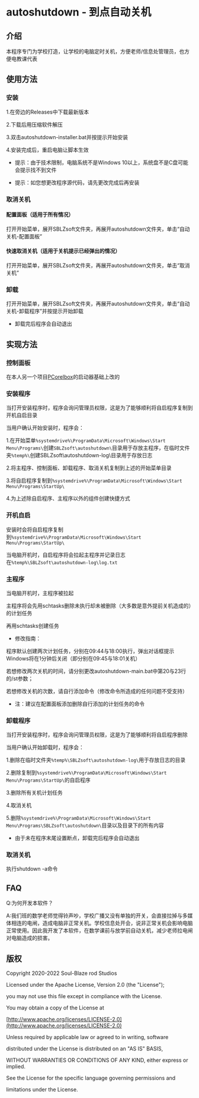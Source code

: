 # autoshutdown - 到点自动关机
## 介绍
本程序专门为学校打造，让学校的电脑定时关机，方便老师/信息处管理员，也方便电教课代表
## 使用方法
### 安装
1.在旁边的Releases中下载最新版本

2.下载后用压缩软件解压

3.双击autoshutdown-installer.bat并按提示开始安装

4.安装完成后，重启电脑让脚本生效

* 提示：由于技术限制，电脑系统不是Windows 10以上，系统盘不是C盘可能会提示找不到文件

* 提示：如您想更改程序源代码，请先更改完成后再安装
### 取消关机
#### 配置面板（适用于所有情况）
打开开始菜单，展开SBLZsoft文件夹，再展开autoshutdown文件夹，单击“自动关机-配置面板”
#### 快速取消关机（适用于关机提示已经弹出的情况）
打开开始菜单，展开SBLZsoft文件夹，再展开autoshutdown文件夹，单击“取消关机”
### 卸载
打开开始菜单，展开SBLZsoft文件夹，再展开autoshutdown文件夹，单击“自动关机-卸载程序”并按提示开始卸载

* 卸载完后程序会自动退出
## 实现方法
### 控制面板
在本人另一个项目[PCorelbox](https://github.com/idhaname/PCorelbox-Launcher)的启动器基础上改的
### 安装程序
当打开安装程序时，程序会询问管理员权限，这是为了能够顺利将自启程序复制到开机自启目录

当用户确认开始安装时，程序会：

1.在开始菜单`%systemdrive%\ProgramData\Microsoft\Windows\Start Menu\Programs\`创建`SBLZsoft\autoshutdown\`目录用于存放主程序，在临时文件夹`%temp%\`创建SBLZsoft\autoshutdown-log\目录用于存放日志

2.将主程序、控制面板、卸载程序、取消关机复制到上述的开始菜单目录

3.将自启程序复制到`%systemdrive%\ProgramData\Microsoft\Windows\Start Menu\Programs\StartUp\`

4.为上述除自启程序、主程序以外的组件创建快捷方式
### 开机自启
安装时会将自启程序复制到`%systemdrive%\ProgramData\Microsoft\Windows\Start Menu\Programs\StartUp\`

当电脑开机时，自启程序将会拉起主程序并记录日志在`%temp%\SBLZsoft\autoshutdown-log\log.txt`
### 主程序
当电脑开机时，主程序被拉起

主程序将会先用schtasks删除未执行却未被删除（大多数是意外提前关机造成的）的计划任务

再用schtasks创建任务

* 修改指南：

程序默认创建两次计划任务，分别在09:44与18:00执行，弹出对话框提示Windows将在1分钟后关闭（即分别在09:45与18:01关机）

若想修改两次关机的时间，请分别更改autoshutdown-main.bat中第20与23行的/st参数；

若想修改关机的次数，请自行添加命令（修改命令所造成的任何问题不受支持）

* 注：建议在配置面板添加删除自行添加的计划任务的命令

### 卸载程序
当打开安装程序时，程序会询问管理员权限，这是为了能够顺利将自启程序删除

当用户确认开始卸载时，程序会：

1.删除在临时文件夹`%temp%\SBLZsoft\autoshutdown-log\`用于存放日志的目录

2.删除复制到`%systemdrive%\ProgramData\Microsoft\Windows\Start Menu\Programs\StartUp\`的自启程序

3.删除所有关机计划任务

4.取消关机

5.删除`%systemdrive%\ProgramData\Microsoft\Windows\Start Menu\Programs\SBLZsoft\autoshutdown\`目录以及目录下的所有内容

* 由于未在程序末尾设置断点，卸载完后程序会自动退出
### 取消关机
执行shutdown -a命令
## FAQ

Q:为何开发本软件？

A:我们班的数学老师觉得铃声吵，学校广播又没有单独的开关，会直接拉掉与多媒体相连的电闸，造成电脑非正常关机。学校信息处开会，说非正常关机会影响电脑正常使用。因此我开发了本软件，在数学课前与放学前自动关机，减少老师拉电闸对电脑造成的损害。

## 版权
Copyright 2020-2022 Soul-Blaze rod Studios

Licensed under the Apache License, Version 2.0 (the "License");

you may not use this file except in compliance with the License.

You may obtain a copy of the License at

[http://www.apache.org/licenses/LICENSE-2.0](http://www.apache.org/licenses/LICENSE-2.0)

Unless required by applicable law or agreed to in writing, software

distributed under the License is distributed on an "AS IS" BASIS,

WITHOUT WARRANTIES OR CONDITIONS OF ANY KIND, either express or implied.

See the License for the specific language governing permissions and

limitations under the License.
